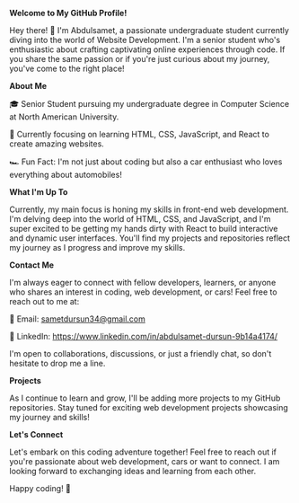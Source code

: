 **Welcome to My GitHub Profile!**

Hey there! 👋 I'm Abdulsamet, a passionate undergraduate student currently diving into the world of Website Development. I'm a senior student who's enthusiastic about crafting captivating online experiences through code. If you share the same passion or if you're just curious about my journey, you've come to the right place!

**About Me**

🎓 Senior Student pursuing my undergraduate degree in Computer Science at North American University.

🌱 Currently focusing on learning HTML, CSS, JavaScript, and React to create amazing websites.

🏎️ Fun Fact: I'm not just about coding but also a car enthusiast who loves everything about automobiles!

**What I'm Up To**

Currently, my main focus is honing my skills in front-end web development. I'm delving deep into the world of HTML, CSS, and JavaScript, and I'm super excited to be getting my hands dirty with React to build interactive and dynamic user interfaces. You'll find my projects and repositories reflect my journey as I progress and improve my skills.

**Contact Me**

I'm always eager to connect with fellow developers, learners, or anyone who shares an interest in coding, web development, or cars! Feel free to reach out to me at:

📧 Email: sametdursun34@gmail.com

💼 LinkedIn: https://www.linkedin.com/in/abdulsamet-dursun-9b14a4174/

I'm open to collaborations, discussions, or just a friendly chat, so don't hesitate to drop me a line.

**Projects**

As I continue to learn and grow, I'll be adding more projects to my GitHub repositories. Stay tuned for exciting web development projects showcasing my journey and skills!

**Let's Connect**

Let's embark on this coding adventure together! Feel free to reach out if you're passionate about web development, cars or want to connect. I am looking forward to exchanging ideas and learning from each other.

Happy coding! 🚀

